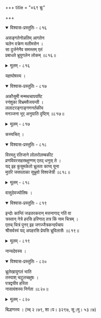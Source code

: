 +++
title = "०६९ भ्रूः"

+++



<details open><summary>विश्वास-प्रस्तुतिः - ८१६</summary>

असङ्गतेनोन्नतिम् आगतेन  
चलेन वक्रेण मलीमसेन ।  
सा दुर्जनेनैव समस्तम् एतं  
प्रबाधते भ्रूयुगलेन लोकम् ॥८१६॥
</details>

<details><summary>मूलम् - ८१६</summary>

असङ्गतेनोन्नतिम् आगतेन  
चलेन वक्रेण मलीमसेन ।  
सा दुर्जनेनैव समस्तम् एतं  
प्रबाधते भ्रूयुगलेन लोकम् ॥८१६॥
</details>


यज्ञघोषस्य ।  



<details open><summary>विश्वास-प्रस्तुतिः - ८१७</summary>

अकौसुमी मन्मथचापयष्टि  
रनंशुका विभ्रमवैजयन्ती ।  
ललाटरङ्गाङ्गणनर्तकीय  
मनञ्जना भूर् अनुयाति दृष्टिम् ॥८१७॥
</details>

<details><summary>मूलम् - ८१७</summary>

अकौसुमी मन्मथचापयष्टि  
रनंशुका विभ्रमवैजयन्ती ।  
ललाटरङ्गाङ्गणनर्तकीय  
मनञ्जना भूर् अनुयाति दृष्टिम् ॥८१७॥
</details>


कस्यचित् ।  



<details open><summary>विश्वास-प्रस्तुतिः - ८१८</summary>

विरमतु रतिजाने लोलरोलम्बकीट  
व्रणविवरसहस्रक्षुण्णम् एतद् धनुस् ते ।  
यद् इह कुसुमकेतो भ्रूलता काप्य् यूना  
मुपरि जयपताका सुभ्रुवो विश्वजेत्री ॥८१८॥
</details>

<details><summary>मूलम् - ८१८</summary>

विरमतु रतिजाने लोलरोलम्बकीट  
व्रणविवरसहस्रक्षुण्णम् एतद् धनुस् ते ।  
यद् इह कुसुमकेतो भ्रूलता काप्य् यूना  
मुपरि जयपताका सुभ्रुवो विश्वजेत्री ॥८१८॥
</details>


वासुदेवज्योतिषः ।  



<details open><summary>विश्वास-प्रस्तुतिः - ८१९</summary>

इन्दोः कान्तिं जडतरकरान् मत्तनागाद् गतिं वा  
त्रस्तान् नेत्रे हरसि हरिणात् तत्र किं नाम चित्रम् ।  
एतच् चित्रं पुनर् इह जगज्जैत्रकन्दर्पचाप  
श्रीसर्वस्वं यद् अपहरसि प्रेयसि भ्रूविलासैः ॥८१९॥
</details>

<details><summary>मूलम् - ८१९</summary>

इन्दोः कान्तिं जडतरकरान् मत्तनागाद् गतिं वा  
त्रस्तान् नेत्रे हरसि हरिणात् तत्र किं नाम चित्रम् ।  
एतच् चित्रं पुनर् इह जगज्जैत्रकन्दर्पचाप  
श्रीसर्वस्वं यद् अपहरसि प्रेयसि भ्रूविलासैः ॥८१९॥
</details>


नान्यदेवस्य ।  



<details open><summary>विश्वास-प्रस्तुतिः - ८२०</summary>

भ्रूलेखायुगलं भाति  
तस्याश् चटुलचक्षुषः ।  
पत्रद्वयीव हरिता  
नासावंशस्य निर्गता ॥८२०॥
</details>

<details><summary>मूलम् - ८२०</summary>

भ्रूलेखायुगलं भाति  
तस्याश् चटुलचक्षुषः ।  
पत्रद्वयीव हरिता  
नासावंशस्य निर्गता ॥८२०॥
</details>


बिल्हणस्य । (व्च् २।७९, शा।प। ३२९७, सू।मु। ५३।७)  


